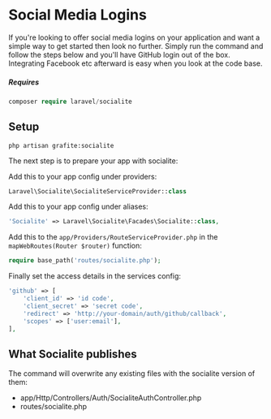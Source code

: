 # Social Media Logins

If you're looking to offer social media logins on your application and want a simple way to get started then look no further. Simply run the command and follow the steps below and you'll have GitHub login out of the box. Integrating Facebook etc afterward is easy when you look at the code base.

##### Requires
```php
composer require laravel/socialite
```

## Setup
```
php artisan grafite:socialite
```

The next step is to prepare your app with socialite:

Add this to your app config under providers:
```php
Laravel\Socialite\SocialiteServiceProvider::class
```

Add this to your app config under aliases:
```php
'Socialite' => Laravel\Socialite\Facades\Socialite::class,
```

Add this to the `app/Providers/RouteServiceProvider.php` in the `mapWebRoutes(Router $router)` function:
```php
require base_path('routes/socialite.php');
```

Finally set the access details in the services config:
```php
'github' => [
    'client_id' => 'id code',
    'client_secret' => 'secret code',
    'redirect' => 'http://your-domain/auth/github/callback',
    'scopes' => ['user:email'],
],
```

## What Socialite publishes
The command will overwrite any existing files with the socialite version of them:

* app/Http/Controllers/Auth/SocialiteAuthController.php
* routes/socialite.php
